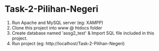 # Task-2-Pilihan-Negeri

1. Run Apache and MySQL server (eg: XAMPP)
2. Clone this project into www @ htdocs folder
3. Create database named 'assg2_test' & Import SQL file included in this project.
4. Run project (eg: http://localhost/Task-2-Pilihan-Negeri)

